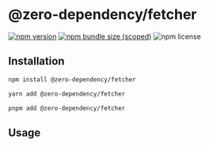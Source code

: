 # @zero-dependency/fetcher

[![npm version](https://img.shields.io/npm/v/@zero-dependency/fetcher)](https://npm.im/@zero-dependency/fetcher)
[![npm bundle size (scoped)](https://img.shields.io/bundlephobia/minzip/@zero-dependency/fetcher)](https://bundlephobia.com/package/@zero-dependency/fetcher@latest)
![npm license](https://img.shields.io/npm/l/@zero-dependency/fetcher)

## Installation

```sh
npm install @zero-dependency/fetcher
```

```sh
yarn add @zero-dependency/fetcher
```

```sh
pnpm add @zero-dependency/fetcher
```

## Usage
